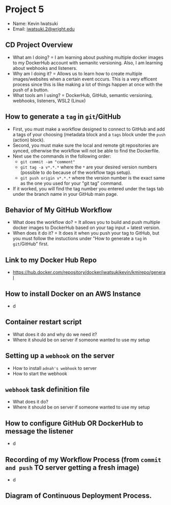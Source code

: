 # Project 5
- Name: Kevin Iwatsuki
- Email: iwatsuki.2@wright.edu
## CD Project Overview
- What am I doing? = I am learning about pushing multiple docker images to my DockerHub account with semanitc versioning. Also, I am learning about webhooks and listeners.
- Why am I doing it? = Allows us to learn how to create multiple images/websites when a certain event occurs. This is a very efficent process since this is like making a lot of things happen at once with the push of a button.
- What tools am I using? = DockerHub, GitHub, semantic versioning, webhooks, listeners, WSL2 (Linux)
## How to generate a `tag` in `git`/GitHub
- First, you must make a workflow designed to connect to GitHub and add a tags of your choosing (metadata block and a `tags` block under the `push` (action) block).
- Second, you must make sure the local and remote git repositories are synced, otherwise the workflow will not be able to find the Dockerfile.
- Next use the commands in the following order:
  - `git commit -am "comment"`
  - `git tag -a v*.*.*` where the `*` are your desired version numbers (possible to do because of the workflow tags setup).
  - `git push origin v*.*.*` where the version number is the exact same as the one you used for your "git tag" command.
- If it worked, you will find the tag number you entered under the tags tab under the branch name in your GitHub main page.
## Behavior of My GitHub Workflow
- What does the workflow do? = It allows you to build and push multiple docker images to DockerHub based on your tag input + latest version.
- When does it do it? = It does it when you push your tag to GitHub, but you must follow the instuctions under "How to generate a `tag` in `git`/GitHub" first.
## Link to my Docker Hub Repo 
- https://hub.docker.com/repository/docker/iwatsukikevin/kmirepo/general
## How to install Docker on an AWS Instance
- d
## Container restart script
- What does it do and why do we need it?
- Where it should be on server if someone wanted to use my setup
## Setting up a `webhook` on the server
- How to install `adnah's webhook` to server
- How to start the webhook
## `webhook` task definition file
- What does it do?
- Where it should be on server if someone wanted to use my setup
## How to configure GitHub OR DockerHub to message the listener
- d
## Recording of my Workflow Process (from `commit and push` TO server getting a fresh image)
- d
## Diagram of Continuous Deployment Process.
